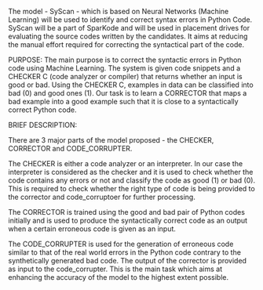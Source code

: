 The model - SyScan - which is based on Neural Networks (Machine Learning) will be used to identify and correct syntax errors in Python Code.
SyScan will be a part of SparKode and will be used in placement drives for evaluating the source codes written by the candidates.
It aims at reducing the manual effort required for correcting the syntactical part of the code.

PURPOSE:
The main purpose is to correct the syntactic errors in Python code using Machine Learning.
The system is given code snippets and a CHECKER C (code analyzer or compiler) that returns whether an input is good or bad. 
Using the CHECKER C, examples in data can be classified into bad (0) and good ones (1). 
Our task is to learn a CORRECTOR that maps a bad example into a good example such that it is close to a syntactically correct Python code.



BRIEF DESCRIPTION:

There are 3 major parts of the model proposed - the CHECKER, CORRECTOR and CODE_CORRUPTER.

The CHECKER is either a code analyzer or an interpreter. In our case the interpreter is considered as the checker and it is used to check whether the code contains any errors or not and classify the code as good (1) or bad (0). 
This is required to check whether the right type of code is being provided to the corrector and code_corruptoer for further processing.

The CORRECTOR is trained using the good and bad pair of Python codes initially and is used to produce the syntactically correct code as an output when a certain erroneous code is given as an input.

The CODE_CORRUPTER is used for the generation of erroneous code similar to that of the real world errors in the Python code contrary to the synthetically generated bad code. 
The output of the corrector is provided as input to the code_corrupter. 
This is the main task which aims at enhancing the accuracy of the model to the highest extent possible.
